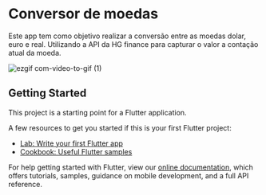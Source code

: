 # Conversor de moedas

Este app tem como objetivo realizar a conversão entre as moedas dolar, euro e real. Utilizando a API da HG finance para capturar o valor a contação atual da moeda.

![ezgif com-video-to-gif (1)](https://user-images.githubusercontent.com/54938008/79771694-85239c00-8305-11ea-958e-3a6fb9de1ea1.gif)

## Getting Started

This project is a starting point for a Flutter application.

A few resources to get you started if this is your first Flutter project:

- [Lab: Write your first Flutter app](https://flutter.dev/docs/get-started/codelab)
- [Cookbook: Useful Flutter samples](https://flutter.dev/docs/cookbook)

For help getting started with Flutter, view our
[online documentation](https://flutter.dev/docs), which offers tutorials,
samples, guidance on mobile development, and a full API reference.
